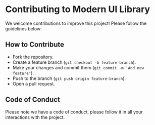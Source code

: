 # Contributing to Modern UI Library

We welcome contributions to improve this project! Please follow the guidelines below:

## How to Contribute
- Fork the repository.
- Create a feature branch (`git checkout -b feature-branch`).
- Make your changes and commit them (`git commit -m 'Add new feature'`).
- Push to the branch (`git push origin feature-branch`).
- Open a pull request.

## Code of Conduct
Please note we have a code of conduct, please follow it in all your interactions with the project.